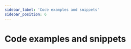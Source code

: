 ```yaml
---
sidebar_label: 'Code examples and snippets'
sidebar_position: 6
---
```


# Code examples and snippets

